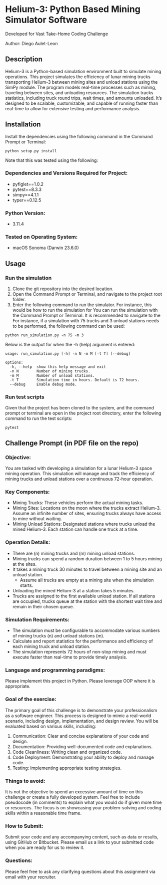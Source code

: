 # Helium-3: Python Based Mining Simulator Software
Developed for Vast Take-Home Coding Challenge

Author: Diego Aulet-Leon


## Description
Helium-3 is a Python-based simulation environment built to simulate mining operations.  This project simulates the efficiency of lunar mining trucks transporting Helium-3 between mining sites and unload stations using the SimPy module. The program models real-time processes such as mining, traveling between sites, and unloading resources. The simulation tracks statistics, including truck round trips, wait times, and amounts unloaded. It’s designed to be scalable, customizable, and capable of running faster than real-time to allow for extensive testing and performance analysis.

## Installation
Install the dependencies using the following command in the Command Prompt or Terminal:
```shell
python setup.py install
```
 
Note that this was tested using the following:

### Dependencies and Versions Required for Project:
- pyfiglet==1.0.2
- pytest==8.3.3
- simpy==4.1.1
- typer==0.12.5

### Python Version:
- 3.11.4

### Tested on Operating System:
- macOS Sonoma (Darwin 23.6.0)

## Usage
### Run the simulation
1. Clone the git repository into the desired location.
2. Open the Command Prompt or Terminal, and navigate to the project root folder.
3. Enter the following command to run the simulator.  For instance, this would be how to run the simulation for 
You can run the simulation with the Command Prompt or Terminal.  It is recommended to navigate to the For instance, if a simulation with 75 trucks and 3 unload stations needs to be performed, the following command can be used:
```shell
python run_simulation.py -n 75 -m 3
```

Below is the output for when the -h (help) argument is entered:
```shell
usage: run_simulation.py [-h] -n N -m M [-t T] [--debug]

options:
  -h, --help  show this help message and exit
  -n N        Number of mining trucks.
  -m M        Number of unload stations.
  -t T        Simulation time in hours. Default is 72 hours.
  --debug     Enable debug mode.
```

### Run test scripts
Given that the project has been cloned to the system, and the command prompt or terminal are open in the project root directory, enter the following command to run the test scripts:
```shell
pytest
```

## Challenge Prompt (in PDF file on the repo)
### Objective:
You are tasked with developing a simulation for a lunar Helium-3 space mining operation. This simulation will manage and track the efficiency of mining trucks and unload stations over a continuous 72-hour operation.

### Key Components:
- Mining Trucks: These vehicles perform the actual mining tasks.
- Mining Sites: Locations on the moon where the trucks extract Helium-3. Assume an infinite number of sites, ensuring trucks always have access to mine without waiting.
- Mining Unload Stations: Designated stations where trucks unload the mined Helium-3. Each station can handle one truck at a time.
    
### Operation Details:
- There are (n) mining trucks and (m) mining unload stations.
- Mining trucks can spend a random duration between 1 to 5 hours mining at the sites. 
- It takes a mining truck 30 minutes to travel between a mining site and an unload station. 
	- Assume all trucks are empty at a mining site when the simulation starts.
- Unloading the mined Helium-3 at a station takes 5 minutes.
- Trucks are assigned to the first available unload station. If all stations are occupied, trucks queue at the station with the shortest wait time and remain in their chosen queue.

### Simulation Requirements:
- The simulation must be configurable to accommodate various numbers of mining trucks (n) and unload stations (m). 
- Calculate and report statistics for the performance and efficiency of each mining truck and unload station. 
- The simulation represents 72 hours of non-stop mining and must execute faster than real-time to provide timely analysis.
    
### Language and programming paradigms:  
Please implement this project in Python. Please leverage OOP where it is appropriate.

### Goal of the exercise:
The primary goal of this challenge is to demonstrate your professionalism as a software engineer. This process is designed to mimic a real-world scenario, including design, implementation, and design review. You will be evaluated based on various skills, including:
1. Communication: Clear and concise explanations of your code and design.
2. Documentation: Providing well-documented code and explanations.
3. Code Cleanliness: Writing clean and organized code.
4. Code Deployment: Demonstrating your ability to deploy and manage code.
5. Testing: Implementing appropriate testing strategies.
    

### Things to avoid:
It is not the objective to spend an excessive amount of time on this challenge or create a fully developed system. Feel free to include pseudocode (in comments) to explain what you would do if given more time or resources. The focus is on showcasing your problem-solving and coding skills within a reasonable time frame.

### How to Submit:
Submit your code and any accompanying content, such as data or results, using GitHub or Bitbucket. Please email us a link to your submitted code when you are ready for us to review it.

### Questions:
Please feel free to ask any clarifying questions about this assignment via email with your recruiter.